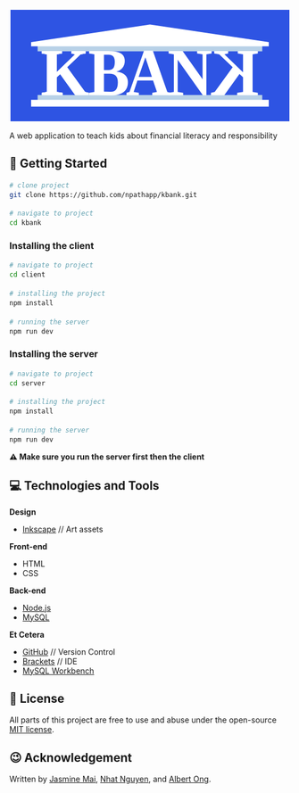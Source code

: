 <p align="center">
  <img src="assets/KBank_logo_01.png" width=500/>
</p>

A web application to teach kids about financial literacy and responsibility


## 🚀 Getting Started

```bash
# clone project
git clone https://github.com/npathapp/kbank.git

# navigate to project
cd kbank
```

### Installing the client

```bash
# navigate to project
cd client

# installing the project
npm install

# running the server
npm run dev
```

### Installing the server

```bash
# navigate to project
cd server

# installing the project
npm install

# running the server
npm run dev
```

**⚠ Make sure you run the server first then the client**


## 💻 Technologies and Tools

**Design**
* [Inkscape](https://inkscape.org/) // Art assets

**Front-end**
* HTML
* CSS

**Back-end**
* [Node.js](https://nodejs.org/en/)
* [MySQL](https://www.mysql.com/)

**Et Cetera**
* [GitHub](https://github.com/) // Version Control
* [Brackets](http://brackets.io/) // IDE
* [MySQL Workbench](https://www.mysql.com/products/workbench/)


## 📄 License

All parts of this project are free to use and abuse under the open-source [MIT license](./LICENSE).


## 😉 Acknowledgement

Written by [Jasmine Mai](https://github.com/jasminemai97), [Nhat Nguyen](https://github.com/nguyen-nhat), and [Albert Ong](https://github.com/Albert-C-Ong).
